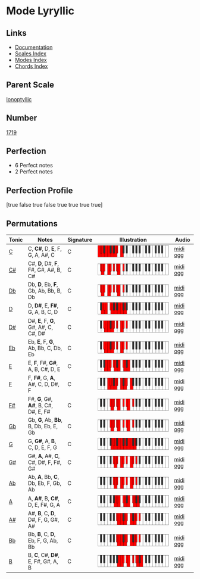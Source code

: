 # Mode Lyryllic

## Links

- [Documentation](index.md)
- [Scales Index](Scales.md)
- [Modes Index](Modes.md)
- [Chords Index](Chords.md)

## Parent Scale

[Ionoptyllic](ScaleIonoptyllic.md)

## Number

[1719](https://ianring.com/musictheory/scales/1719)

## Perfection

- 6 Perfect notes
- 2 Perfect notes

## Perfection Profile

[true false true false true true true true]

## Permutations

| Tonic | Notes | Signature | Illustration | Audio |
|-------|-------|-----------|--------------|-------|
| [C](ModeCNaturalLyryllic.md) | C, **C#**, D, **E**, F, G, A, A#, C | C | ![CNaturalLyryllic](ModeCNaturalLyryllic.png) | [midi](ModeCNaturalLyryllic.mid) [ogg](ModeCNaturalLyryllic.ogg) |
| [C#](ModeCSharpLyryllic.md) | C#, **D**, D#, **F**, F#, G#, A#, B, C# | C | ![CSharpLyryllic](ModeCSharpLyryllic.png) | [midi](ModeCSharpLyryllic.mid) [ogg](ModeCSharpLyryllic.ogg) |
| [Db](ModeDFlatLyryllic.md) | Db, **D**, Eb, **F**, Gb, Ab, Bb, B, Db | C | ![DFlatLyryllic](ModeDFlatLyryllic.png) | [midi](ModeDFlatLyryllic.mid) [ogg](ModeDFlatLyryllic.ogg) |
| [D](ModeDNaturalLyryllic.md) | D, **D#**, E, **F#**, G, A, B, C, D | C | ![DNaturalLyryllic](ModeDNaturalLyryllic.png) | [midi](ModeDNaturalLyryllic.mid) [ogg](ModeDNaturalLyryllic.ogg) |
| [D#](ModeDSharpLyryllic.md) | D#, **E**, F, **G**, G#, A#, C, C#, D# | C | ![DSharpLyryllic](ModeDSharpLyryllic.png) | [midi](ModeDSharpLyryllic.mid) [ogg](ModeDSharpLyryllic.ogg) |
| [Eb](ModeEFlatLyryllic.md) | Eb, **E**, F, **G**, Ab, Bb, C, Db, Eb | C | ![EFlatLyryllic](ModeEFlatLyryllic.png) | [midi](ModeEFlatLyryllic.mid) [ogg](ModeEFlatLyryllic.ogg) |
| [E](ModeENaturalLyryllic.md) | E, **F**, F#, **G#**, A, B, C#, D, E | C | ![ENaturalLyryllic](ModeENaturalLyryllic.png) | [midi](ModeENaturalLyryllic.mid) [ogg](ModeENaturalLyryllic.ogg) |
| [F](ModeFNaturalLyryllic.md) | F, **F#**, G, **A**, A#, C, D, D#, F | C | ![FNaturalLyryllic](ModeFNaturalLyryllic.png) | [midi](ModeFNaturalLyryllic.mid) [ogg](ModeFNaturalLyryllic.ogg) |
| [F#](ModeFSharpLyryllic.md) | F#, **G**, G#, **A#**, B, C#, D#, E, F# | C | ![FSharpLyryllic](ModeFSharpLyryllic.png) | [midi](ModeFSharpLyryllic.mid) [ogg](ModeFSharpLyryllic.ogg) |
| [Gb](ModeGFlatLyryllic.md) | Gb, **G**, Ab, **Bb**, B, Db, Eb, E, Gb | C | ![GFlatLyryllic](ModeGFlatLyryllic.png) | [midi](ModeGFlatLyryllic.mid) [ogg](ModeGFlatLyryllic.ogg) |
| [G](ModeGNaturalLyryllic.md) | G, **G#**, A, **B**, C, D, E, F, G | C | ![GNaturalLyryllic](ModeGNaturalLyryllic.png) | [midi](ModeGNaturalLyryllic.mid) [ogg](ModeGNaturalLyryllic.ogg) |
| [G#](ModeGSharpLyryllic.md) | G#, **A**, A#, **C**, C#, D#, F, F#, G# | C | ![GSharpLyryllic](ModeGSharpLyryllic.png) | [midi](ModeGSharpLyryllic.mid) [ogg](ModeGSharpLyryllic.ogg) |
| [Ab](ModeAFlatLyryllic.md) | Ab, **A**, Bb, **C**, Db, Eb, F, Gb, Ab | C | ![AFlatLyryllic](ModeAFlatLyryllic.png) | [midi](ModeAFlatLyryllic.mid) [ogg](ModeAFlatLyryllic.ogg) |
| [A](ModeANaturalLyryllic.md) | A, **A#**, B, **C#**, D, E, F#, G, A | C | ![ANaturalLyryllic](ModeANaturalLyryllic.png) | [midi](ModeANaturalLyryllic.mid) [ogg](ModeANaturalLyryllic.ogg) |
| [A#](ModeASharpLyryllic.md) | A#, **B**, C, **D**, D#, F, G, G#, A# | C | ![ASharpLyryllic](ModeASharpLyryllic.png) | [midi](ModeASharpLyryllic.mid) [ogg](ModeASharpLyryllic.ogg) |
| [Bb](ModeBFlatLyryllic.md) | Bb, **B**, C, **D**, Eb, F, G, Ab, Bb | C | ![BFlatLyryllic](ModeBFlatLyryllic.png) | [midi](ModeBFlatLyryllic.mid) [ogg](ModeBFlatLyryllic.ogg) |
| [B](ModeBNaturalLyryllic.md) | B, **C**, C#, **D#**, E, F#, G#, A, B | C | ![BNaturalLyryllic](ModeBNaturalLyryllic.png) | [midi](ModeBNaturalLyryllic.mid) [ogg](ModeBNaturalLyryllic.ogg) |
